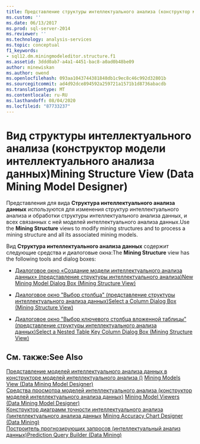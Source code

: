 ```yaml
---
title: Представление структуры интеллектуального анализа (конструктор моделей интеллектуального анализа данных) | Документация Майкрософт
ms.custom: ''
ms.date: 06/13/2017
ms.prod: sql-server-2014
ms.reviewer: ''
ms.technology: analysis-services
ms.topic: conceptual
f1_keywords:
- sql12.dm.miningmodeleditor.structure.f1
ms.assetid: 3ddd0ab7-a4a1-4451-bac8-a0ad0b48be09
author: minewiskan
ms.author: owend
ms.openlocfilehash: 093aa1043744381848db1c9ec8c46c992d32801b
ms.sourcegitcommit: ad4d92dce894592a259721a1571b1d8736abacdb
ms.translationtype: MT
ms.contentlocale: ru-RU
ms.lasthandoff: 08/04/2020
ms.locfileid: "87733237"
---
```

# <a name="mining-structure-view-data-mining-model-designer"></a><span data-ttu-id="14701-102">Вид структуры интеллектуального анализа (конструктор модели интеллектуального анализа данных)</span><span class="sxs-lookup"><span data-stu-id="14701-102">Mining Structure View (Data Mining Model Designer)</span></span>
  <span data-ttu-id="14701-103">Представления для вида **Структура интеллектуального анализа данных** используются для изменения структур интеллектуального анализа и обработки структуры интеллектуального анализа данных, и всех связанных с ней моделей интеллектуального анализа данных.</span><span class="sxs-lookup"><span data-stu-id="14701-103">Use the **Mining Structure** views to modify mining structures and to process a mining structure and all its associated mining models.</span></span>  
  
 <span data-ttu-id="14701-104">Вид **Структура интеллектуального анализа данных** содержит следующие средства и диалоговые окна:</span><span class="sxs-lookup"><span data-stu-id="14701-104">The **Mining Structure** view has the following tools and dialog boxes:</span></span>  
  
-   [<span data-ttu-id="14701-105">Диалоговое окно «Создание модели интеллектуального анализа данных» &#40;представление структуры интеллектуального анализа&#41;</span><span class="sxs-lookup"><span data-stu-id="14701-105">New Mining Model Dialog Box &#40;Mining Structure View&#41;</span></span>](new-mining-model-dialog-box-mining-structure-view.md)  
  
-   [<span data-ttu-id="14701-106">Диалоговое окно "Выбор столбца" &#40;представление структуры интеллектуального анализа данных&#41;</span><span class="sxs-lookup"><span data-stu-id="14701-106">Select a Column Dialog Box &#40;Mining Structure View&#41;</span></span>](select-a-column-dialog-box-mining-structure-view.md)  
  
-   [<span data-ttu-id="14701-107">Диалоговое окно "Выбор ключевого столбца вложенной таблицы" &#40;представление структуры интеллектуального анализа данных&#41;</span><span class="sxs-lookup"><span data-stu-id="14701-107">Select a Nested Table Key Column Dialog Box &#40;Mining Structure View&#41;</span></span>](select-a-nested-table-key-column-dialog-box-mining-structure-view.md)  
  
## <a name="see-also"></a><span data-ttu-id="14701-108">См. также:</span><span class="sxs-lookup"><span data-stu-id="14701-108">See Also</span></span>  
 <span data-ttu-id="14701-109">[Представление моделей интеллектуального анализа данных в конструкторе моделей интеллектуального анализа &#40;&#41;](mining-models-view-data-mining-model-designer.md) </span><span class="sxs-lookup"><span data-stu-id="14701-109">[Mining Models View &#40;Data Mining Model Designer&#41;](mining-models-view-data-mining-model-designer.md) </span></span>  
 <span data-ttu-id="14701-110">[Средства просмотра моделей интеллектуального анализа &#40;конструктор моделей интеллектуального анализа данных&#41;](mining-model-viewers-data-mining-model-designer.md) </span><span class="sxs-lookup"><span data-stu-id="14701-110">[Mining Model Viewers &#40;Data Mining Model Designer&#41;](mining-model-viewers-data-mining-model-designer.md) </span></span>  
 <span data-ttu-id="14701-111">[Конструктор диаграмм точности интеллектуального анализа &#40;&#41;интеллектуального анализа данных](mining-accuracy-chart-designer-data-mining.md) </span><span class="sxs-lookup"><span data-stu-id="14701-111">[Mining Accuracy Chart Designer &#40;Data Mining&#41;](mining-accuracy-chart-designer-data-mining.md) </span></span>  
 [<span data-ttu-id="14701-112">Построитель прогнозирующих запросов (интеллектуальный анализ данных)</span><span class="sxs-lookup"><span data-stu-id="14701-112">Prediction Query Builder &#40;Data Mining&#41;</span></span>](prediction-query-builder-data-mining.md)  
  
  
